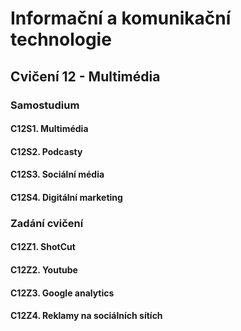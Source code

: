 # Informační a komunikační technologie

## Cvičení 12 - Multimédia

### Samostudium

#### C12S1. Multimédia

#### C12S2. Podcasty

#### C12S3. Sociální média

#### C12S4. Digitální marketing

### Zadání cvičení

#### C12Z1. ShotCut

#### C12Z2. Youtube

#### C12Z3. Google analytics

#### C12Z4. Reklamy na sociálních sítích
